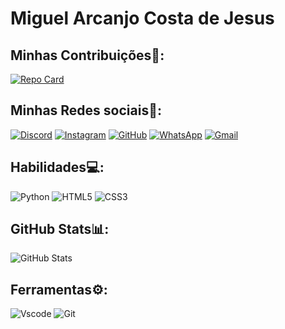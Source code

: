 # Miguel Arcanjo Costa de Jesus

## Minhas Contribuições🤝:

[![Repo Card](https://github-readme-stats.vercel.app/api/pin/?username=miguel10arcanjo2005-lang&repo=dio-lab-open-source&bg_color=000&border_color=30A3DC&show_icons=true&icon_color=30A3DC&title_color=E94D5F&text_color=FFF)](https://github.com/miguel10arcanjo2005-lang/dio-lab-open-source)

## Minhas Redes sociais👥:

[![Discord](https://img.shields.io/badge/Discord-7289DA?style=for-the-badge&logo=discord&logoColor=white)](https://discord.com/channels/@miguel091138/)
[![Instagram](https://img.shields.io/badge/-Instagram-%23E4405F?style=for-the-badge&logo=instagram&logoColor=white)](https://www.instagram.com/_miguelcostaj/)
[![GitHub](https://img.shields.io/badge/GitHub-100000?style=for-the-badge&logo=github&logoColor=white)](https://github.com/miguel10arcanjo2005-lang)
[![WhatsApp](https://img.shields.io/badge/WhatsApp-25D366?style=for-the-badge&logo=whatsapp&logoColor=white)](https://wa.me/+557599481825)
[![Gmail](https://img.shields.io/badge/Gmail-333333?style=for-the-badge&logo=gmail&logoColor=red)](mailto:miguel10arcanjo2005@gmail.com)

## Habilidades💻:

![Python](https://img.shields.io/badge/python-3670A0?style=for-the-badge&logo=python&logoColor=ffdd54)
![HTML5](https://img.shields.io/badge/HTML5-E34F26?style=for-the-badge&logo=html5&logoColor=white)
![CSS3](https://img.shields.io/badge/CSS3-1572B6?style=for-the-badge&logo=css3&logoColor=white)

## GitHub Stats📊:

![GitHub Stats](https://github-readme-stats.vercel.app/api?username=miguel10arcanjo2005-lang&theme=transparent&bg_color=000&border_color=30A3DC&show_icons=true&icon_color=30A3DC&title_color=E94D5F&text_color=FFF)


## Ferramentas⚙️:

![Vscode](https://img.shields.io/badge/Vscode-007ACC?style=for-the-badge&logo=visual-studio-code&logoColor=white)
![Git](https://img.shields.io/badge/GIT-E44C30?style=for-the-badge&logo=git&logoColor=white)
